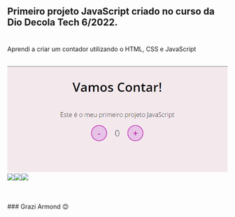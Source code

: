 ## Primeiro projeto JavaScript criado no curso da Dio Decola Tech 6/2022.
#

<p> Aprendi a criar um contador utilizando o HTML, CSS e JavaScript</p>

<br>

<img src="image/tela-contador.png" alt="contador">

<br>

<div style="display: flex;">
<img src="https://cdn.jsdelivr.net/gh/devicons/devicon/icons/html5/html5-original-wordmark.svg" widht="50px" height="50px"/>


<img src="https://cdn.jsdelivr.net/gh/devicons/devicon/icons/css3/css3-original-wordmark.svg" widht="50px" height="50px"/>


<img src="https://cdn.jsdelivr.net/gh/devicons/devicon/icons/javascript/javascript-original.svg" widht="50px" height="50px"/>
</div>
<br>
### Grazi Armond 😊
          
          
          